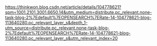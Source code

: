 https://thinkwon.blog.csdn.net/article/details/104778621?spm=1001.2101.3001.6650.14&utm_medium=distribute.pc_relevant.none-task-blog-2%7Edefault%7EOPENSEARCH%7ERate-14-104778621-blog-113640280.pc_relevant_layer_s&depth_1-utm_source=distribute.pc_relevant.none-task-blog-2%7Edefault%7EOPENSEARCH%7ERate-14-104778621-blog-113640280.pc_relevant_layer_s&utm_relevant_index=20